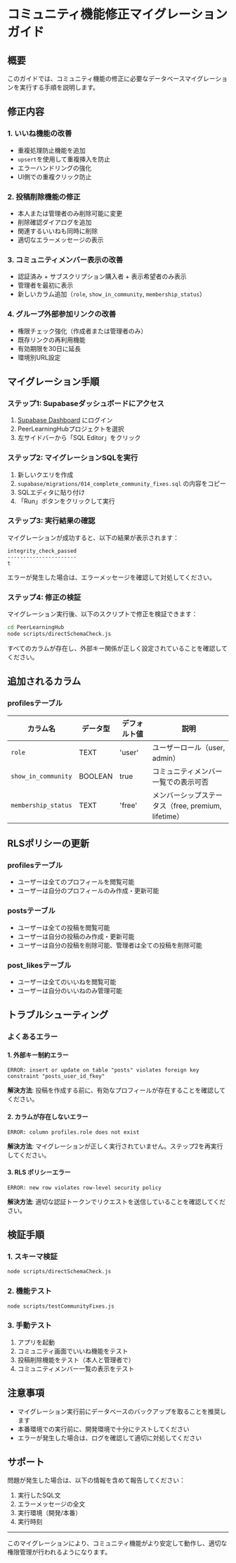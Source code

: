 # コミュニティ機能修正マイグレーションガイド

## 概要

このガイドでは、コミュニティ機能の修正に必要なデータベースマイグレーションを実行する手順を説明します。

## 修正内容

### 1. いいね機能の改善
- 重複処理防止機能を追加
- `upsert`を使用して重複挿入を防止
- エラーハンドリングの強化
- UI側での重複クリック防止

### 2. 投稿削除機能の修正
- 本人または管理者のみ削除可能に変更
- 削除確認ダイアログを追加
- 関連するいいねも同時に削除
- 適切なエラーメッセージの表示

### 3. コミュニティメンバー表示の改善
- 認証済み + サブスクリプション購入者 + 表示希望者のみ表示
- 管理者を最初に表示
- 新しいカラム追加（`role`, `show_in_community`, `membership_status`）

### 4. グループ外部参加リンクの改善
- 権限チェック強化（作成者または管理者のみ）
- 既存リンクの再利用機能
- 有効期限を30日に延長
- 環境別URL設定

## マイグレーション手順

### ステップ1: Supabaseダッシュボードにアクセス

1. [Supabase Dashboard](https://app.supabase.com) にログイン
2. PeerLearningHubプロジェクトを選択
3. 左サイドバーから「SQL Editor」をクリック

### ステップ2: マイグレーションSQLを実行

1. 新しいクエリを作成
2. `supabase/migrations/014_complete_community_fixes.sql` の内容をコピー
3. SQLエディタに貼り付け
4. 「Run」ボタンをクリックして実行

### ステップ3: 実行結果の確認

マイグレーションが成功すると、以下の結果が表示されます：

```
integrity_check_passed
----------------------
t
```

エラーが発生した場合は、エラーメッセージを確認して対処してください。

### ステップ4: 修正の検証

マイグレーション実行後、以下のスクリプトで修正を検証できます：

```bash
cd PeerLearningHub
node scripts/directSchemaCheck.js
```

すべてのカラムが存在し、外部キー関係が正しく設定されていることを確認してください。

## 追加されるカラム

### profilesテーブル

| カラム名 | データ型 | デフォルト値 | 説明 |
|---------|---------|-------------|------|
| `role` | TEXT | 'user' | ユーザーロール（user, admin） |
| `show_in_community` | BOOLEAN | true | コミュニティメンバー一覧での表示可否 |
| `membership_status` | TEXT | 'free' | メンバーシップステータス（free, premium, lifetime） |

## RLSポリシーの更新

### profilesテーブル
- ユーザーは全てのプロフィールを閲覧可能
- ユーザーは自分のプロフィールのみ作成・更新可能

### postsテーブル
- ユーザーは全ての投稿を閲覧可能
- ユーザーは自分の投稿のみ作成・更新可能
- ユーザーは自分の投稿を削除可能、管理者は全ての投稿を削除可能

### post_likesテーブル
- ユーザーは全てのいいねを閲覧可能
- ユーザーは自分のいいねのみ管理可能

## トラブルシューティング

### よくあるエラー

#### 1. 外部キー制約エラー
```
ERROR: insert or update on table "posts" violates foreign key constraint "posts_user_id_fkey"
```

**解決方法**: 投稿を作成する前に、有効なプロフィールが存在することを確認してください。

#### 2. カラムが存在しないエラー
```
ERROR: column profiles.role does not exist
```

**解決方法**: マイグレーションが正しく実行されていません。ステップ2を再実行してください。

#### 3. RLS ポリシーエラー
```
ERROR: new row violates row-level security policy
```

**解決方法**: 適切な認証トークンでリクエストを送信していることを確認してください。

## 検証手順

### 1. スキーマ検証
```bash
node scripts/directSchemaCheck.js
```

### 2. 機能テスト
```bash
node scripts/testCommunityFixes.js
```

### 3. 手動テスト
1. アプリを起動
2. コミュニティ画面でいいね機能をテスト
3. 投稿削除機能をテスト（本人と管理者で）
4. コミュニティメンバー一覧の表示をテスト

## 注意事項

- マイグレーション実行前にデータベースのバックアップを取ることを推奨します
- 本番環境での実行前に、開発環境で十分にテストしてください
- エラーが発生した場合は、ログを確認して適切に対処してください

## サポート

問題が発生した場合は、以下の情報を含めて報告してください：

1. 実行したSQL文
2. エラーメッセージの全文
3. 実行環境（開発/本番）
4. 実行時刻

---

このマイグレーションにより、コミュニティ機能がより安定して動作し、適切な権限管理が行われるようになります。